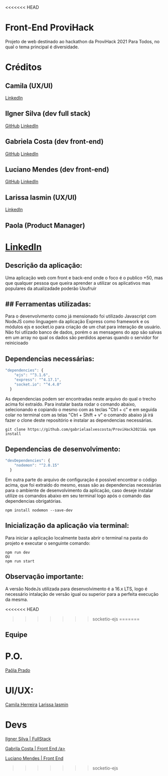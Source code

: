 <<<<<<< HEAD
# Front-End ProviHack
Projeto de web destinado ao hackathon da ProviHack 2021 Para Todos, no qual o tema principal é diversidade.



# Créditos

## Camila (UX/UI)
<a href="https://linkedin.com/in/gabrielaalvescosta" target="_blank">LinkedIn</a> 

## Ilgner Silva (dev full stack)
<a href="https://github.com/ilgner.silva" target="_blank">GitHub</a> 
<a href="https://linkedin.com/in/ilgner-silva" target="_blank">LinkedIn</a> 

## Gabriela Costa (dev front-end)
<a href="https://github.com/gabrielaalvescosta" target="_blank">GitHub</a> 
<a href="https://linkedin.com/in/gabrielaalvescosta" target="_blank">LinkedIn</a> 

## Luciano Mendes (dev front-end)
<a href="https://github.com/gabrielaalvescosta" target="_blank">GitHub</a> 
<a href="https://linkedin.com/in/gabrielaalvescosta" target="_blank">LinkedIn</a> 

## Larissa Iasmin (UX/UI)
<a href="https://linkedin.com/in/gabrielaalvescosta" target="_blank">LinkedIn</a> 

## Paola (Product Manager)
<a href="https://linkedin.com/in/gabrielaalvescosta" target="_blank">LinkedIn</a> 
=======

## Descrição da aplicação:
Uma aplicação web com front e back-end onde o foco é o publico +50, mas que qualquer pessoa que queira aprender a utilizar os aplicativos mas populares da atualizadade poderão Usufruir  

## ## Ferramentas utilizadas:
Para o devenvolvmento como já mensionado foi utilizado Javascript com NodeJS como linguagem da aplicação Express como framework e os módulos ejs e socket.io para criação de um chat para interação de usuário.
Não foi utlizado banco de dados, porém o as mensagens do app são salvas em um array no qual os dados são perdidos apenas quando o servidor for reinicioado

## Dependencias necessárias:
```js
"dependencies": {
    "ejs": "^3.1.6",
    "express": "^4.17.1",
    "socket.io": "^4.4.0"
  }
```
As dependencias podem ser encontradas neste arquivo<a href = 'https://github.com/gabrielaalvescosta/ProviHack2021/blob/socketio-ejs/package.json'></a> do qual o trecho acima foi extraído.
Para instalar basta rodar o comando abaixo, selecionando e copiando o mesmo com as teclas "Ctrl + c" e em seguida colar no terminal com as telas "Ctrl + Shift + v" o comando abaixo já irá fazer o clone deste repositório e instalar as dependencias necessárias.

```
git clone https://github.com/gabrielaalvescosta/ProviHack2021&& npm install
```

## Dependencias de desenvolvimento:
```js
"devDependencies": {
    "nodemon": "^2.0.15"
  }
```
  Em outra parte do arquivo<a href = 'https://github.com/gabrielaalvescosta/ProviHack2021/blob/socketio-ejs/package.json'></a> de configuração é possível encontrar o código acima, que foi extraído do mesmo, essas são as dependencias necessárias para o ambiente de desenvolvimento da aplicação, caso deseje instalar utilize os comandos abaixo em seu terminal logo após o comando das dependencias obrigatórias.

```
npm install nodemon --save-dev
```
## Inicialização da aplicação via terminal:
Para iniciar a aplicação localmente basta abrir o terminal na pasta do projeto e executar o senguinte comando:
```
npm run dev
OU
npm run start
```
## Observação importante:

A versão NodeJs utilizada para desenvolvimento é a 16.x LTS, logo é necessário intalação de versão igual ou superior para a perfeita execução da mesma.

<<<<<<< HEAD
>>>>>>> socketio-ejs
=======
## Equipe
# P.O.
<a href="https://www.linkedin.com/in/paôlaprado/">Paôla Prado</a>

# UI/UX:
<a href="https://www.linkedin.com/in/camilaherreira/">Camila Herreira</a>
<a href="https://www.linkedin.com/in/larissa-iasmin-0734bb175/">Larissa Iasmin</a>

# Devs

<a href="https://www.linkedin.com/in/ilgner-silva-dev/">Ilgner Silva | FullStack</a>

<a href="https://www.linkedin.com/in/gabrielaalvescosta/">Gabrila Costa | Front End /a>   

<a href="https://www.linkedin.com/in/luciano-mendes-b32a38204/">Luciano Mendes | Front End</a>
>>>>>>> socketio-ejs
